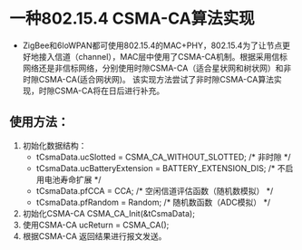 # 一种802.15.4 CSMA-CA算法实现 
- ZigBee和6loWPAN都可使用802.15.4的MAC+PHY，802.15.4为了让节点更好地接入信道（channel），MAC层中使用了CSMA-CA机制。根据采用信标网络还是非信标网络，分别使用时隙CSMA-CA（适合星状网和树状网）和非时隙CSMA-CA(适合网状网)。
该实现方法尝试了非时隙CSMA-CA算法实现，时隙CSMA-CA将在日后进行补充。

## 使用方法：
1. 初始化数据结构：
     * tCsmaData.ucSlotted          = CSMA_CA_WITHOUT_SLOTTED;  /* 非时隙 */
     * tCsmaData.ucBatteryExtension = BATTERY_EXTENSION_DIS;    /* 不启用电池寿命扩展 */
     * tCsmaData.pfCCA              = CCA;                      /* 空闲信道评估函数（随机数模拟） */
     * tCsmaData.pfRandom           = Random;                   /*  随机数函数（ADC模拟） */
2. 初始化CSMA-CA   CSMA_CA_Init(&tCsmaData);
3. 使用CSMA-CA      ucReturn = CSMA_CA();
4. 根据CSMA-CA 返回结果进行报文发送。
